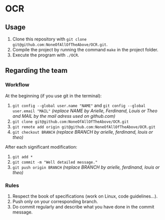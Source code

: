 # OCR



## Usage

1. Clone this repository with `git clone git@github.com:NoneOfAllOfTheAbove/OCR.git`.
2. Compile the project by running the command `make` in the project folder.
3. Execute the program with `./OCR`.


## Regarding the team

### Workflow

At the beginning (if you use git in the terminal):
1. `git config --global user.name "NAME"` and `git config --global user.email "MAIL"` *(replace NAME by Arielle, Ferdinand, Louis or Theo and MAIL by the mail adress used on github.com)*
2. `git clone git@github.com:NoneOfAllOfTheAbove/OCR.git`
3. `git remote add origin git@github.com:NoneOfAllOfTheAbove/OCR.git`
4. `git checkout BRANCH` *(replace BRANCH by arielle, ferdinand, louis or theo)*

After each significant modification:
1. `git add *`
2. `git commit -m "Well detailed message."`
3. `git push origin BRANCH` *(replace BRANCH by arielle, ferdinand, louis or theo)*

### Rules

1. Respect the book of specifications (work on Linux, code guidelines...).
2. Push only on your corresponding branch.
3. Do commit regularly and describe what you have done in the commit message.